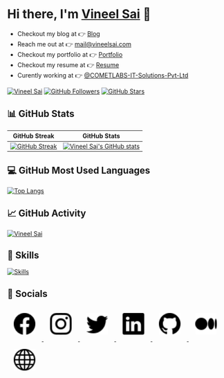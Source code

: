 # Hi there, I'm [Vineel Sai](https://vineelsai.com) 👋

* Checkout my blog at 👉 [Blog](https://vineelsai.com)
* Reach me out at 👉 mail@vineelsai.com
* Checkout my portfolio at 👉 [Portfolio](https://vineelsai.com/portfolio)
* Checkout my resume at 👉 [Resume](https://vineelsai.com/resume/resume.pdf)
* Curently working at 👉 [@COMETLABS-IT-Solutions-Pvt-Ltd](https://github.com/COMETLABS-IT-Solutions-Pvt-Ltd)

[![Vineel Sai](https://komarev.com/ghpvc/?username=vineelsai26&color=FE9600)](https://vineelsai.com)
[![GitHub Followers](https://img.shields.io/github/followers/vineelsai26?label=Followers&color=FE9600)](https://vineelsai.com)
[![GitHub Stars](https://img.shields.io/github/stars/vineelsai26?label=Stars&color=FE9600)](https://vineelsai.com)

## 📊 GitHub Stats

| GitHub Streak | GitHub Stats|
|-----|-----|
| [![GitHub Streak](https://github-readme-streak-stats.herokuapp.com/?user=vineelsai26&theme=light)](https://vineelsai.com) | [![Vineel Sai's GitHub stats](https://github-stats.vineelsai.com/api?username=vineelsai26&show_icons=true&count_private=true)](https://vineelsai.com)|

## 💻 GitHub Most Used Languages

[![Top Langs](https://github-stats.vineelsai.com/api/top-langs/?username=vineelsai26&layout=compact&langs_count=8&hide=shell,smali)](https://vineelsai.com)

## 📈 GitHub Activity

[![Vineel Sai](https://activity-graph.herokuapp.com/graph?username=vineelsai26&bg_color=FFFFFF&line=FFEE4A&point=FE9600)](https://vineelsai.com)

## 🎯 Skills

[![Skills](https://skillicons.dev/icons?i=c,cpp,java,kotlin,androidstudio,javascript,nodejs,express,react,nextjs,py,flask,django,cs,html,css,docker,kubernetes,azure,aws,gcp,heroku,vercel,netlify,cloudflare,workers,firebase,mongodb,dynamodb,mysql,github,linux,bash,vscode,idea,unity,visualstudio&theme=light)](https://vineelsai.com)

## 📱 Socials

<a href="https://facebook.com/vineelsai26">
    <img src="images/facebook.svg" width="50px" style="padding: 15px"/>
</a>
<a href="https://instagram.com/vineelsai26">
    <img src="images/instagram.svg" width="50px" style="padding: 15px"/>
</a>
<a href="https://twitter.com/vineelsai26">
    <img src="images/twitter.svg" width="50px" style="padding: 15px"/>
</a>
<a href="https://linkedin.com/in/vineelsai26">
    <img src="images/linkedin.svg" width="50px" style="padding: 15px"/>
</a>
<a href="https://github.com/vineelsai26">
    <img src="images/github.svg" width="50px" style="padding: 15px"/>
</a>
<a href="https://vstech.medium.com">
    <img src="images/medium.svg" width="50px" style="padding: 15px"/>
</a>
<a href="https://vineelsai.com">
    <img src="images/globe.svg" width="50px" style="padding: 15px"/>
</a>
